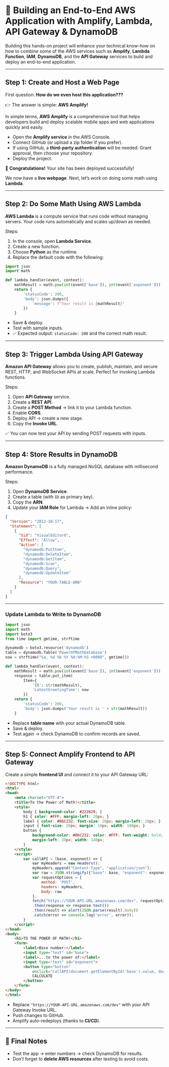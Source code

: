 
# 🚀 Building an End-to-End AWS Application with Amplify, Lambda, API Gateway & DynamoDB

Building this hands-on project will enhance your technical know-how on how to combine some of the AWS services such as **Amplify**, **Lambda Function**, **IAM**, **DynamoDB**, and the **API Gateway** services to build and deploy an end-to-end application.

---

## Step 1: Create and Host a Web Page

First question: **How do we even host this application???**

👉 The answer is simple: **AWS Amplify!**

In simple terms, **AWS Amplify** is a comprehensive tool that helps developers build and deploy scalable mobile apps and web applications quickly and easily.

* Open the **Amplify service** in the AWS Console.
* Connect GitHub (or upload a zip folder if you prefer).
* If using GitHub, a **third-party authentication** will be needed. Grant approval, then choose your repository.
* Deploy the project.

🎉 **Congratulations!** Your site has been deployed successfully!

We now have a **live webpage**. Next, let’s work on doing some math using **Lambda**.

---

## Step 2: Do Some Math Using AWS Lambda

**AWS Lambda** is a compute service that runs code without managing servers. Your code runs automatically and scales up/down as needed.

Steps:

1. In the console, open **Lambda Service**.
2. Create a new function.
3. Choose **Python** as the runtime.
4. Replace the default code with the following:

```python
import json
import math

def lambda_handler(event, context):
    mathResult = math.pow(int(event['base']), int(event['exponent']))
    return {
        'statusCode': 200,
        'body': json.dumps({
            'message': f"Your result is {mathResult}"
        })
    }
```

* Save & deploy.
* Test with sample inputs.
* ✅ Expected output: `statusCode: 200` and the correct math result.

---

## Step 3: Trigger Lambda Using API Gateway

**Amazon API Gateway** allows you to create, publish, maintain, and secure REST, HTTP, and WebSocket APIs at scale. Perfect for invoking Lambda functions.

Steps:

1. Open **API Gateway** service.
2. Create a **REST API**.
3. Create a **POST Method** → link it to your Lambda function.
4. Enable **CORS**.
5. Deploy API → create a new stage.
6. Copy the **Invoke URL**.

✅ You can now test your API by sending POST requests with inputs.

---

## Step 4: Store Results in DynamoDB

**Amazon DynamoDB** is a fully managed NoSQL database with millisecond performance.

Steps:

1. Open **DynamoDB Service**.
2. Create a table (with `ID` as primary key).
3. Copy the **ARN**.
4. Update your **IAM Role** for Lambda → Add an inline policy:

```json
{
  "Version": "2012-10-17",
  "Statement": [
    {
      "Sid": "VisualEditor0",
      "Effect": "Allow",
      "Action": [
        "dynamodb:PutItem",
        "dynamodb:DeleteItem",
        "dynamodb:GetItem",
        "dynamodb:Scan",
        "dynamodb:Query",
        "dynamodb:UpdateItem"
      ],
      "Resource": "YOUR-TABLE-ARN"
    }
  ]
}
```

---

### Update Lambda to Write to DynamoDB

```python
import json
import math
import boto3
from time import gmtime, strftime

dynamodb = boto3.resource('dynamodb')
table = dynamodb.Table('PowerOfMathDatabase')
now = strftime("%a, %d %b %Y %H:%M:%S +0000", gmtime())

def lambda_handler(event, context):
    mathResult = math.pow(int(event['base']), int(event['exponent']))
    response = table.put_item(
        Item={
            'ID': str(mathResult),
            'LatestGreetingTime': now
        })
    return {
        'statusCode': 200,
        'body': json.dumps('Your result is ' + str(mathResult))
    }
```

* Replace **table name** with your actual DynamoDB table.
* Save & deploy.
* Test again → check DynamoDB to confirm records are saved.

---

## Step 5: Connect Amplify Frontend to API Gateway

Create a simple **frontend UI** and connect it to your API Gateway URL:

```html
<!DOCTYPE html>
<html>
<head>
    <meta charset="UTF-8">
    <title>To the Power of Math!</title>
    <style>
        body { background-color: #222629; }
        h1 { color: #FFF; margin-left: 20px; }
        label { color: #86C232; font-size: 20px; margin-left: 20px; }
        input { font-size: 20px; margin: 10px; width: 100px; }
        button {
            background-color: #86C232; color: #FFF; font-weight: bold;
            margin-left: 30px; width: 140px;
        }
    </style>
    <script>
        var callAPI = (base, exponent) => {
            var myHeaders = new Headers();
            myHeaders.append("Content-Type", "application/json");
            var raw = JSON.stringify({"base": base, "exponent": exponent});
            var requestOptions = {
                method: 'POST',
                headers: myHeaders,
                body: raw
            };
            fetch("https://YOUR-API-URL.amazonaws.com/dev", requestOptions)
            .then(response => response.text())
            .then(result => alert(JSON.parse(result).body))
            .catch(error => console.log('error', error));
        }
    </script>
</head>
<body>
    <h1>TO THE POWER OF MATH!</h1>
    <form>
        <label>Base number:</label>
        <input type="text" id="base">
        <label>...to the power of:</label>
        <input type="text" id="exponent">
        <button type="button"
            onclick="callAPI(document.getElementById('base').value, document.getElementById('exponent').value)">
            CALCULATE
        </button>
    </form>
</body>
</html>
```

* Replace `"https://YOUR-API-URL.amazonaws.com/dev"` with your API Gateway Invoke URL.
* Push changes to GitHub.
* Amplify auto-redeploys (thanks to **CI/CD**).

---

## 🎯 Final Notes

* Test the app → enter numbers → check DynamoDB for results.
* Don’t forget to **delete AWS resources** after testing to avoid costs.

